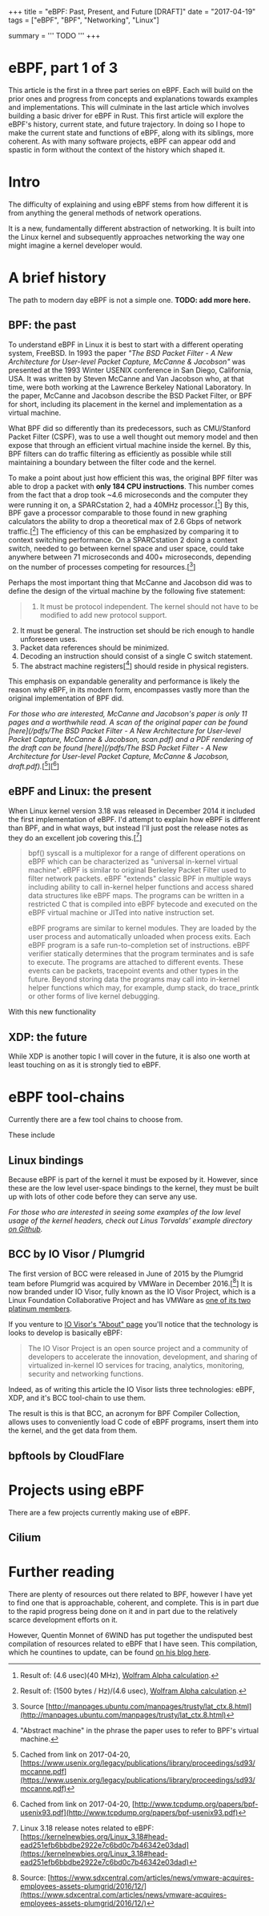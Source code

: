 +++
title = "eBPF: Past, Present, and Future [DRAFT]"
date = "2017-04-19"
tags = ["eBPF", "BPF", "Networking", "Linux"] 

summary = '''
TODO
'''
+++



# eBPF, part 1 of 3

This article is the first in a three part series on eBPF.
Each will build on the prior ones and progress from concepts and explanations towards examples and implementations.
This will culminate in the last article which involves building a basic driver for eBPF in Rust.
This first article will explore the eBPF's history, current state, and future trajectory.
In doing so I hope to make the current state and functions of eBPF, along with its siblings, more coherent.
As with many software projects, eBPF can appear odd and spastic in form without the context of the history which shaped it.

# Intro

The difficulty of explaining and using eBPF stems from how different it is from anything the general methods of network operations.

It is a new, fundamentally different abstraction of networking.
It is built into the Linux kernel and subsequently approaches networking the way one might imagine a kernel developer would.


# A brief history

The path to modern day eBPF is not a simple one.
**TODO: add more here.**

## BPF: the past

To understand eBPF in Linux it is best to start with a different operating system, FreeBSD.
In 1993 the paper *"The BSD Packet Filter - A New Architecture for User-level Packet Capture, McCanne & Jacobson"* was presented at the 1993 Winter USENIX conference in San Diego, California, USA.
It was written by Steven McCanne and Van Jacobson who, at that time, were both working at the Lawrence Berkeley National Laboratory.
In the paper, McCanne and Jacobson describe the BSD Packet Filter, or BPF for short, including its placement in the kernel and implementation as a virtual machine.

What BPF did so differently than its predecessors, such as CMU/Stanford Packet Filter (CSPF), was to use a well thought out memory model and then expose that through an efficient virtual machine inside the kernel.
By this, BPF filters can do traffic filtering as efficiently as possible while still maintaining a boundary between the filter code and the kernel.

To make a point about just how efficient this was, the original BPF filter was able to drop a packet with **only 184 CPU instructions**.
This number comes from the fact that a drop took ~4.6 microseconds and the computer they were running it on, a SPARCstation 2, had a 40MHz processor.[[^instruction_count]]
By this, BPF gave a processor comparable to those found in new graphing calculators the ability to drop a theoretical max of 2.6 Gbps of network traffic.[[^max_drop_rate]]
The efficiency of this can be emphasized by comparing it to context switching performance.
On a SPARCstation 2 doing a context switch, needed to go between kernel space and user space, could take anywhere between 71 microseconds and 400+ microseconds, depending on the number of processes competing for resources.[[^sparcstation2_context_switching]]

[^instruction_count]: Result of: (4.6 usec)(40 MHz), [Wolfram Alpha calculation](https://www.wolframalpha.com/input/?i=4.6+usec+*+(40+MHz)).
[^max_drop_rate]: Result of: (1500 bytes / Hz)/(4.6 usec), [Wolfram Alpha calculation](https://www.wolframalpha.com/input/?i=(1500+bytes+%2F+Hz)(4.6+usec)%5E-1).
[^sparcstation2_context_switching]: Source [http://manpages.ubuntu.com/manpages/trusty/lat_ctx.8.html](http://manpages.ubuntu.com/manpages/trusty/lat_ctx.8.html)

Perhaps the most important thing that McCanne and Jacobson did was to define the design of the virtual machine by the following five statement:

> 1. It must be protocol independent. The kernel should not have to be modified to add new protocol support.
2. It must be general. The instruction set should be rich enough to handle unforeseen uses.
3. Packet data references should be minimized.
4. Decoding an instruction should consist of a single C switch statement.
5. The abstract machine registers[[^abstract_machine]] should reside in physical registers.

[^abstract_machine]: "Abstract machine" in the phrase the paper uses to refer to BPF's virtual machine.

This emphasis on expandable generality and performance is likely the reason why eBPF, in its modern form, encompasses vastly more than the original implementation of BPF did.

*For those who are interested, McCanne and Jacobson's paper is only 11 pages and a worthwhile read. A scan of the original paper can be found [here](/pdfs/The BSD Packet Filter - A New Architecture for User-level Packet Capture, McCanne & Jacobson, scan.pdf) and a PDF rendering of the draft can be found [here](/pdfs/The BSD Packet Filter - A New Architecture for User-level Packet Capture, McCanne & Jacobson, draft.pdf).*[[^ebpf_paper_scan]][[^ebpf_paper_draft]]

[^ebpf_paper_scan]: Cached from link on 2017-04-20, [https://www.usenix.org/legacy/publications/library/proceedings/sd93/mccanne.pdf](https://www.usenix.org/legacy/publications/library/proceedings/sd93/mccanne.pdf)
[^ebpf_paper_draft]: Cached from link on 2017-04-20, [http://www.tcpdump.org/papers/bpf-usenix93.pdf](http://www.tcpdump.org/papers/bpf-usenix93.pdf)

## eBPF and Linux: the present

When Linux kernel version 3.18 was released in December 2014 it included the first implementation of eBPF.
I'd attempt to explain how eBPF is different than BPF, and in what ways, but instead I'll just post the release notes as they do an excellent job covering this.[[^linux_3.18_notes]]

[^linux_3.18_notes]: Linux 3.18 release notes related to eBPF: [https://kernelnewbies.org/Linux_3.18#head-ead251efb6bbdbe2922e7c6bd0c7b46342e03dad](https://kernelnewbies.org/Linux_3.18#head-ead251efb6bbdbe2922e7c6bd0c7b46342e03dad)

> bpf() syscall is a multiplexor for a range of different operations on eBPF which can be characterized as "universal in-kernel virtual machine". eBPF is similar to original Berkeley Packet Filter used to filter network packets. eBPF "extends" classic BPF in multiple ways including ability to call in-kernel helper functions and access shared data structures like eBPF maps. The programs can be written in a restricted C that is compiled into eBPF bytecode and executed on the eBPF virtual machine or JITed into native instruction set.
>
>eBPF programs are similar to kernel modules. They are loaded by the user process and automatically unloaded when process exits. Each eBPF program is a safe run-to-completion set of instructions. eBPF verifier statically determines that the program terminates and is safe to execute. The programs are attached to different events. These events can be packets, tracepoint events and other types in the future. Beyond storing data the programs may call into in-kernel helper functions which may, for example, dump stack, do trace_printk or other forms of live kernel debugging. 



With this new functionality

## XDP: the future

While XDP is another topic I will cover in the future, it is also one worth at least touching on as it is strongly tied to eBPF.


# eBPF tool-chains

Currently there are a few tool chains to choose from.

These include

## Linux bindings

Because eBPF is part of the kernel it must be exposed by it.
However, since these are the low level user-space bindings to the kernel, they must be built up with lots of other code before they can serve any use.

*For those who are interested in seeing some examples of the low level usage of the kernel headers, check out Linus Torvalds' example directory [on Github](https://github.com/torvalds/linux/tree/master/samples/bpf).*


## BCC by IO Visor / Plumgrid

The first version of BCC were released in June of 2015 by the Plumgrid team before Plumgrid was acquired by VMWare in December 2016.[[^plumgrid_acquisition]]
It is now branded under IO Visor, fully known as the IO Visor Project, which is a Linux Foundation Collaborative Project and has VMWare as [one of its two platinum members](https://www.iovisor.org/members).


If you venture to [IO Visor's "About" page](https://www.iovisor.org/about) you'll notice that the technology is looks to develop is basically eBPF:

[^plumgrid_acquisition]: Source: [https://www.sdxcentral.com/articles/news/vmware-acquires-employees-assets-plumgrid/2016/12/](https://www.sdxcentral.com/articles/news/vmware-acquires-employees-assets-plumgrid/2016/12/)


> The IO Visor Project is an open source project and a community of developers to accelerate the innovation, development, and sharing of virtualized in-kernel IO services for tracing, analytics, monitoring, security and networking functions.


Indeed, as of writing this article the IO Visor lists three technologies: eBPF, XDP, and it's BCC tool-chain to use them.

The result is this is that BCC, an acronym for BPF Compiler Collection, allows uses to conveniently load C code of eBPF programs, insert them into the kernel, and the get data from them.

## bpftools by CloudFlare

# Projects using eBPF

There are a few projects currently making use of eBPF.

## Cilium

# Further reading

There are plenty of resources out there related to BPF, however I have yet to find one that is approachable, coherent, and complete.
This is in part due to the rapid progress being done on it and in part due to the relatively scarce development efforts on it.

However, Quentin Monnet of 6WIND has put together the undisputed best compilation of resources related to eBPF that I have seen.
This compilation, which he countines to update, can be found [on his blog here](https://qmonnet.github.io/whirl-offload/2016/09/01/dive-into-bpf/).




